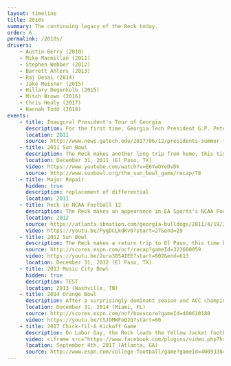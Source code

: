```yaml
---
layout: timeline
title: 2010s
summary: The continuing legacy of the Reck today.
order: 6
permalink: /2010s/
drivers:
    - Austin Berry (2010)
    - Mike Macmillan (2011)
    - Stephen Webber (2012)
    - Barrett Ahlers (2013)
    - Raj Desai (2014)
    - Jake Meisner (2015)
    - Hillary Degenkolb (2015)
    - Mitch Brown (2016)
    - Chris Healy (2017)
    - Hannah Todd (2018)
events:
    - title: Inaugural President's Tour of Georgia
      description: For the first time, Georgia Tech President G.P. Peterson and his wife travel throughout the state of Georgia and meet with important stakeholders and alumni. The Reck joins the tour, along with the driver and Reck Club president.
      location: 2011
      source: http://www.news.gatech.edu/2017/06/12/presidents-summer-tour-head-south
    - title: 2011 Sun Bowl
      description: The Reck makes another long trip from home, this time traveling 1416 miles to El Paso for the Sun Bowl versus Utah. Unfortunately, the Utes edged out the Yellow Jackets 30-27.
      location: December 31, 2011 (El Paso, TX)
      video: https://www.youtube.com/watch?v=E6YwOYeDvDk
      source: http://www.sunbowl.org/the_sun_bowl_game/recap/78
    - title: Major Repair
      hidden: true
      description: replacement of differential
      location: 2011
    - title: Reck in NCAA Football 12
      description: The Reck makes an appearance in EA Sports's NCAA Football 12 video game as part of a feature that includes many schools' pregame ceremonies.
      location: 2012
      source: https://atlanta.sbnation.com/georgia-bulldogs/2011/4/19/2120721/ncaa-football-12-uga-ramblin-wreck-entrances
      video: https://youtu.be/PygDCLkdKv0?start=27&end=29
    - title: 2012 Sun Bowl
      description: The Reck makes a return trip to El Paso, this time bearing witness to a Yellow Jacket stomping of the USC Trojans by a score of 21-7.
      source: http://scores.espn.com/ncf/recap?gameId=323660059
      video: https://youtu.be/2ura3854IEE?start=602&end=613
      location: December 31, 2012 (El Paso, TX)
    - title: 2013 Music City Bowl
      hidden: true
      description: TEST
      location: 2013 (Nashville, TN)
    - title: 2014 Orange Bowl
      description: After a surprisingly dominant season and ACC championship game appearance, the Yellow Jackets make it back to the Orange Bowl. This time, they thrash Mississippi State and leave Miami with a 49-34 victory. As per tradition, the Reck leads the team out onto the field at Sun Life Stadium before the game.
      location: December 31, 2014 (Miami, FL)
      source: http://scores.espn.com/ncf/boxscore?gameId=400610180
      video: https://youtu.be/tSJDMWFoD2Q?start=60
    - title: 2017 Chick-fil-A Kickoff Game
      description: On Labor Day, the Reck leads the Yellow Jacket football team out on to the field at Mercedes-Benz Stadium before it faces the Tennessee Volunteers to cap off one of the most-anticipated opening weekends in college football history. Unfortunately, the Jackets fall 42-41 in 2OT.
      video: <iframe src="https://www.facebook.com/plugins/video.php?href=https%3A%2F%2Fwww.facebook.com%2Fgtathletics%2Fvideos%2F10155069142613163%2F&show_text=0&width=560" width="560" height="315" style="border:none;overflow:hidden" scrolling="no" frameborder="0" allowTransparency="true" allowFullScreen="true"></iframe>
      location: September 4th, 2017 (Atlanta, GA)
      source: http://www.espn.com/college-football/game?gameId=400933840
---
```

